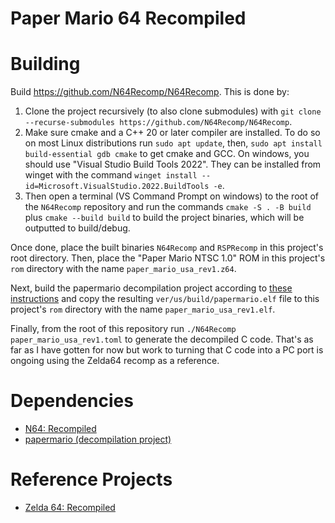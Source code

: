 # Paper Mario 64 Recompiled

# Building
Build https://github.com/N64Recomp/N64Recomp. This is done by:
1) Clone the project recursively (to also clone submodules) with `git clone --recurse-submodules https://github.com/N64Recomp/N64Recomp`.
2) Make sure cmake and a C++ 20 or later compiler are installed. To do so on most Linux distributions run `sudo apt update`, then, `sudo apt install build-essential gdb cmake` to get cmake and GCC. On windows, you should use "Visual Studio Build Tools 2022". They can be installed from winget with the command `winget install --id=Microsoft.VisualStudio.2022.BuildTools -e`.
3) Then open a terminal (VS Command Prompt on windows) to the root of the `N64Recomp` repository and run the commands `cmake -S . -B build` plus `cmake --build build` to build the project binaries, which will be outputted to build/debug.

Once done, place the built binaries `N64Recomp` and `RSPRecomp` in this project's root directory. Then, place the "Paper Mario NTSC 1.0" ROM in this project's `rom` directory with the name `paper_mario_usa_rev1.z64`.

Next, build the papermario decompilation project according to [these instructions](https://github.com/pmret/papermario/blob/main/SETUP.md) and copy the resulting `ver/us/build/papermario.elf` file to this project's `rom` directory with the name `paper_mario_usa_rev1.elf`.

Finally, from the root of this repository run `./N64Recomp paper_mario_usa_rev1.toml` to generate the decompiled C code. That's as far as I have gotten for now but work to turning that C code into a PC port is ongoing using the Zelda64 recomp as a reference.

# Dependencies
* [N64: Recompiled](https://github.com/N64Recomp/N64Recomp)
* [papermario (decompilation project)](https://github.com/pmret/papermario)

# Reference Projects
* [Zelda 64: Recompiled](https://github.com/Zelda64Recomp/Zelda64Recomp)
